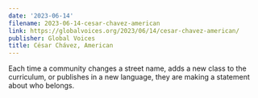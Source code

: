 ```yaml
---
date: '2023-06-14'
filename: 2023-06-14-cesar-chavez-american
link: https://globalvoices.org/2023/06/14/cesar-chavez-american/
publisher: Global Voices
title: César Chávez, American
---
```


Each time a community changes a street name, adds a new class to the curriculum, or publishes in a new language, they are making a statement about who belongs.
